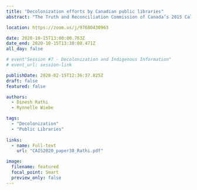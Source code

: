```yaml
---
title: "Decolonization efforts by Canadian public libraries"
abstract: "The Truth and Reconciliation Commission of Canada’s 2015 Calls to Action and the CFLA-FCAB Truth and Reconciliation Committee’s 2017 Report and Recommendations provide libraries with information for furthering reconciliation and decolonization efforts. Public libraries in Canada have responded to these documents by undertaking various initiatives, which are communicated by libraries, for example, through websites. This paper analyzes content from five public library websites and the findings suggest that libraries have taken various initiatives in different areas including online and physical spaces, collection, and programs. Interestingly, decolonization and reconciliation related work also features in some public libraries’ strategic plans."

location: https://zoom.us/j/97680430963

date: 2020-10-15T13:00:00.763Z
date_end: 2020-10-15T13:30:00.471Z
all_day: false

# event"Session #7 - Decolonization and Indigenous Information"
# event_url: session-link

publishDate: 2020-02-15T12:36:37.825Z
draft: false
featured: false

authors:
  - Dinesh Rathi
  - Rynnelle Wiebe

tags:
  - "Decolonization"
  - "Public Libraries"
  
links:
  - name: Full-text
    url: "CAIS2020_paper38_Rathi.pdf"

image:
  filename: featured
  focal_point: Smart
  preview_only: false
---
```

